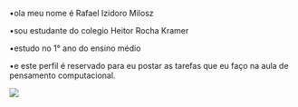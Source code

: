 •ola meu nome é Rafael Izidoro Milosz

•sou estudante do colegio Heitor Rocha Kramer 

•estudo no 1° ano do ensino médio 

•e este perfil é reservado para eu postar as 
tarefas que eu faço na aula de pensamento computacional.

 ![](https://tenor.com/pt-BR/view/bellingham-real-madrid-gif-7355313837440976744.gif)
